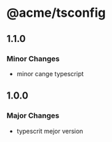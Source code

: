 # @acme/tsconfig

## 1.1.0

### Minor Changes

- minor cange typescript

## 1.0.0

### Major Changes

- typescrit mejor version
